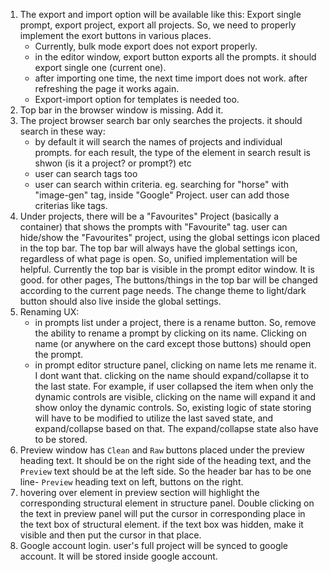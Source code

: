 1. The export and import option will be available like this: Export single prompt, export project, export all projects. So, we need to properly implement the exort buttons in various places. 
   - Currently, bulk mode export does not export properly. 
   - in the editor window, export button exports all the prompts. it should export single one (current one).
   - after importing one time, the next time import does not work. after refreshing the page it works again.
   - Export-import option for templates is needed too.
2. Top bar in the browser window is missing. Add it.
3. The project browser search bar only searches the projects. it should search in these way:
   - by default it will search the names of projects and individual prompts. for each result, the type of the element in search result is shwon (is it a project? or prompt?) etc
   - user can search tags too
   - user can search within criteria. eg. searching for "horse" with "image-gen" tag, inside "Google" Project. user can add those criterias like tags.
4. Under projects, there will be a "Favourites" Project (basically a container) that shows the prompts with "Favourite" tag. user can hide/show the "Favourites" project, using the global settings icon placed in the top bar. The top bar will always have the global settings icon, regardless of what page is open. So, unified implementation will be helpful. Currently the top bar is visible in the prompt editor window. It is good. for other pages, The buttons/things in the top bar will be changed according to the current page needs. The change theme to light/dark button should also live inside the global settings.
5. Renaming UX: 
   - in prompts list under a project, there is a rename button. So, remove the ability to rename a prompt by clicking on its name. Clicking on name (or anywhere on the card except those buttons) should open the prompt.
   - in prompt editor structure panel, clicking on name lets me rename it. I dont want that. clicking on the name should expand/collapse it to the last state. For example, if user collapsed the item when only the dynamic controls are visible, clicking on the name will expand it and show onloy the dynamic controls. So, existing logic of state storing will have to be modified to utilize the last saved state, and expand/collapse based on that. The expand/collapse state also have to be stored.
6. Preview window has `Clean` and `Raw` buttons placed under the preview heading text. It should be on the right side of the heading text, and the `Preview` text should be at the left side. So the header bar has to be one line- `Preview` heading text on left, buttons on the right.
7. hovering over element in preview section will highlight the corresponding structural element in structure panel. Double clicking on the text in preview panel will put the cursor in corresponding place in the text box of structural element. if the text box was hidden, make it visible and then put the cursor in that place.
8. Google account login. user's full project will be synced to google account. It will be stored inside google account.
